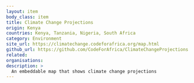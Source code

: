 ```yaml
---
layout: item
body_class: item
title: Climate Change Projections
origin: Kenya
countries: Kenya, Tanzania, Nigeria, South Africa
category: Environment
site_url: https://climatechange.codeforafrica.org/map.html
github_url: https://github.com/CodeForAfrica/ClimateChangeProjections
related: 
organisations: 
description: >
  An embeddable map that shows climate change projections
---
```

